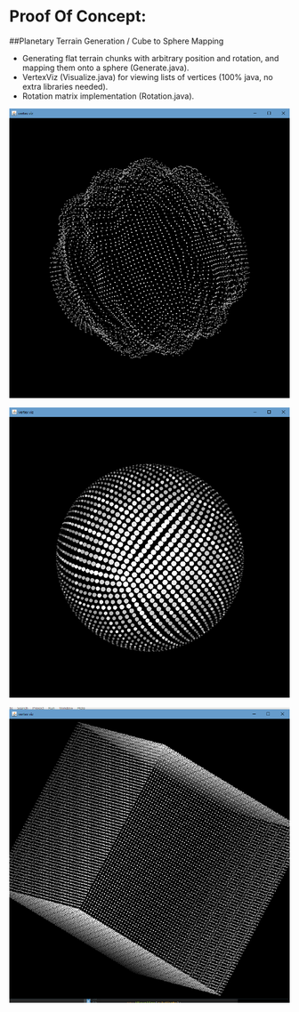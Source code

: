 # Proof Of Concept: 
##Planetary Terrain Generation / Cube to Sphere Mapping
- Generating flat terrain chunks with arbitrary position and rotation, and mapping them onto a sphere (Generate.java). 
- VertexViz (Visualize.java) for viewing lists of vertices (100% java, no extra libraries needed). 
- Rotation matrix implementation (Rotation.java). 

![noisy sphere](/screenshots/noisy-sphere-verts.png "noisy sphere")

![sphere](/screenshots/sphere-verts.png "sphere")

![cube](/screenshots/cube-verts.png "cube")
